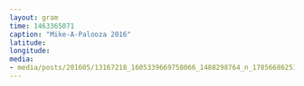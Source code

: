 ```yaml
---
layout: gram
time: 1463365071
caption: "Mike-A-Palooza 2016"
latitude: 
longitude: 
media:
- media/posts/201605/13167218_1605339669758066_1488298764_n_17856686251042076.jpg
---
```

